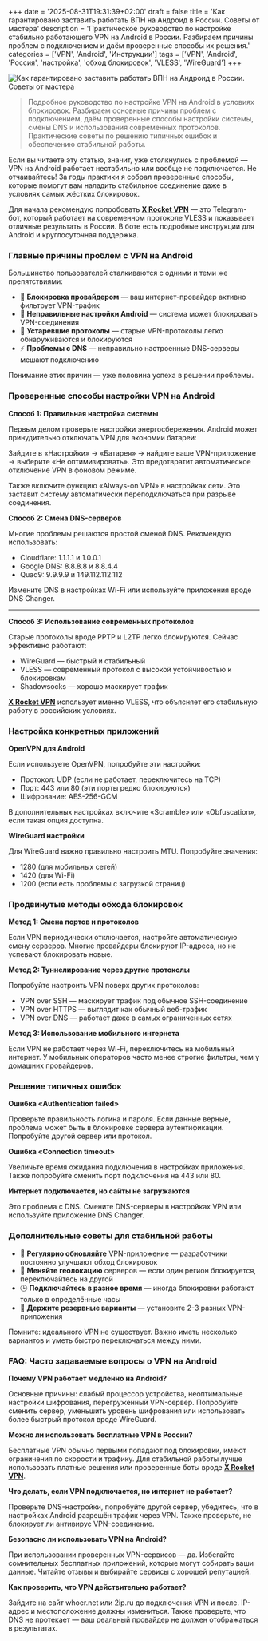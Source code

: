 +++
date = '2025-08-31T19:31:39+02:00'
draft = false
title = 'Как гарантировано заставить работать ВПН на Андроид в России. Советы от мастера'
description = 'Практическое руководство по настройке стабильно работающего VPN на Android в России. Разбираем причины проблем с подключением и даём проверенные способы их решения.'
categories = ['VPN', 'Android', 'Инструкции']
tags = ['VPN', 'Android', 'Россия', 'настройка', 'обход блокировок', 'VLESS', 'WireGuard']
+++

![Как гарантировано заставить работать ВПН на Андроид в России. Советы от мастера](https://imagestoring.fra1.cdn.digitaloceanspaces.com/7F436B09-3030-4A0F-9AEB-A7D003F3B7FC.png)

> Подробное руководство по настройке VPN на Android в условиях блокировок. Разбираем основные причины проблем с подключением, даём проверенные способы настройки системы, смены DNS и использования современных протоколов. Практические советы по решению типичных ошибок и обеспечению стабильной работы.

Если вы читаете эту статью, значит, уже столкнулись с проблемой — VPN на Android работает нестабильно или вообще не подключается. Не отчаивайтесь! За годы практики я собрал проверенные способы, которые помогут вам наладить стабильное соединение даже в условиях самых жёстких блокировок.

Для начала рекомендую попробовать **[X Rocket VPN](https://t.me/X_Rocket_VPN_bot?start=ref-b-9)** — это Telegram-бот, который работает на современном протоколе VLESS и показывает отличные результаты в России. В боте есть подробные инструкции для Android и круглосуточная поддержка.

### Главные причины проблем с VPN на Android

Большинство пользователей сталкиваются с одними и теми же препятствиями:

- 🚫 **Блокировка провайдером** — ваш интернет-провайдер активно фильтрует VPN-трафик
- 📱 **Неправильные настройки Android** — система может блокировать VPN-соединения
- 🔧 **Устаревшие протоколы** — старые VPN-протоколы легко обнаруживаются и блокируются
- ⚡ **Проблемы с DNS** — неправильно настроенные DNS-серверы мешают подключению

Понимание этих причин — уже половина успеха в решении проблемы.

### Проверенные способы настройки VPN на Android

**Способ 1: Правильная настройка системы**

Первым делом проверьте настройки энергосбережения. Android может принудительно отключать VPN для экономии батареи:

Зайдите в «Настройки» → «Батарея» → найдите ваше VPN-приложение → выберите «Не оптимизировать». Это предотвратит автоматическое отключение VPN в фоновом режиме.

Также включите функцию «Always-on VPN» в настройках сети. Это заставит систему автоматически переподключаться при разрыве соединения.

**Способ 2: Смена DNS-серверов**

Многие проблемы решаются простой сменой DNS. Рекомендую использовать:
- Cloudflare: 1.1.1.1 и 1.0.0.1
- Google DNS: 8.8.8.8 и 8.8.4.4
- Quad9: 9.9.9.9 и 149.112.112.112

Измените DNS в настройках Wi-Fi или используйте приложения вроде DNS Changer.

---

**Способ 3: Использование современных протоколов**

Старые протоколы вроде PPTP и L2TP легко блокируются. Сейчас эффективно работают:
- WireGuard — быстрый и стабильный
- VLESS — современный протокол с высокой устойчивостью к блокировкам
- Shadowsocks — хорошо маскирует трафик

**[X Rocket VPN](https://t.me/X_Rocket_VPN_bot?start=ref-b-9)** использует именно VLESS, что объясняет его стабильную работу в российских условиях.

### Настройка конкретных приложений

**OpenVPN для Android**

Если используете OpenVPN, попробуйте эти настройки:
- Протокол: UDP (если не работает, переключитесь на TCP)
- Порт: 443 или 80 (эти порты редко блокируются)
- Шифрование: AES-256-GCM

В дополнительных настройках включите «Scramble» или «Obfuscation», если такая опция доступна.

**WireGuard настройки**

Для WireGuard важно правильно настроить MTU. Попробуйте значения:
- 1280 (для мобильных сетей)
- 1420 (для Wi-Fi)
- 1200 (если есть проблемы с загрузкой страниц)

### Продвинутые методы обхода блокировок

**Метод 1: Смена портов и протоколов**

Если VPN периодически отключается, настройте автоматическую смену серверов. Многие провайдеры блокируют IP-адреса, но не успевают блокировать новые.

**Метод 2: Туннелирование через другие протоколы**

Попробуйте настроить VPN поверх других протоколов:
- VPN over SSH — маскирует трафик под обычное SSH-соединение
- VPN over HTTPS — выглядит как обычный веб-трафик
- VPN over DNS — работает даже в самых ограниченных сетях

**Метод 3: Использование мобильного интернета**

Если VPN не работает через Wi-Fi, переключитесь на мобильный интернет. У мобильных операторов часто менее строгие фильтры, чем у домашних провайдеров.

### Решение типичных ошибок

**Ошибка «Authentication failed»**

Проверьте правильность логина и пароля. Если данные верные, проблема может быть в блокировке сервера аутентификации. Попробуйте другой сервер или протокол.

**Ошибка «Connection timeout»**

Увеличьте время ожидания подключения в настройках приложения. Также попробуйте сменить порт подключения на 443 или 80.

**Интернет подключается, но сайты не загружаются**

Это проблема с DNS. Смените DNS-серверы в настройках VPN или используйте приложение DNS Changer.

### Дополнительные советы для стабильной работы

- 🔄 **Регулярно обновляйте** VPN-приложение — разработчики постоянно улучшают обход блокировок
- 📍 **Меняйте геолокацию** серверов — если один регион блокируется, переключайтесь на другой
- 🕒 **Подключайтесь в разное время** — иногда блокировки работают только в определённые часы
- 💾 **Держите резервные варианты** — установите 2-3 разных VPN-приложения

Помните: идеального VPN не существует. Важно иметь несколько вариантов и уметь быстро переключаться между ними.

### FAQ: Часто задаваемые вопросы о VPN на Android

**Почему VPN работает медленно на Android?**

Основные причины: слабый процессор устройства, неоптимальные настройки шифрования, перегруженный VPN-сервер. Попробуйте сменить сервер, уменьшить уровень шифрования или использовать более быстрый протокол вроде WireGuard.

**Можно ли использовать бесплатные VPN в России?**

Бесплатные VPN обычно первыми попадают под блокировки, имеют ограничения по скорости и трафику. Для стабильной работы лучше использовать платные решения или проверенные боты вроде **[X Rocket VPN](https://t.me/X_Rocket_VPN_bot?start=ref-b-9)**.

**Что делать, если VPN подключается, но интернет не работает?**

Проверьте DNS-настройки, попробуйте другой сервер, убедитесь, что в настройках Android разрешён трафик через VPN. Также проверьте, не блокирует ли антивирус VPN-соединение.

**Безопасно ли использовать VPN на Android?**

При использовании проверенных VPN-сервисов — да. Избегайте сомнительных бесплатных приложений, которые могут собирать ваши данные. Читайте отзывы и выбирайте сервисы с хорошей репутацией.

**Как проверить, что VPN действительно работает?**

Зайдите на сайт whoer.net или 2ip.ru до подключения VPN и после. IP-адрес и местоположение должны измениться. Также проверьте, что DNS не протекает — ваш реальный провайдер не должен отображаться в результатах.